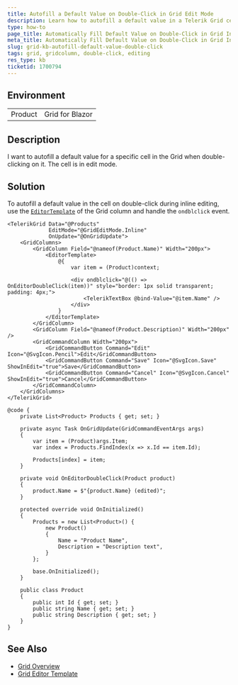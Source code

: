 ```yaml
---
title: Autofill a Default Value on Double-Click in Grid Edit Mode
description: Learn how to autofill a default value in a Telerik Grid cell during inline editing when double-clicking the cell.
type: how-to
page_title: Automatically Fill Default Value on Double-Click in Grid Inline Editing
meta_title: Automatically Fill Default Value on Double-Click in Grid Inline Editing
slug: grid-kb-autofill-default-value-double-click
tags: grid, gridcolumn, double-click, editing
res_type: kb
ticketid: 1700794
---
```


## Environment
<table>
    <tbody>
        <tr>
            <td>Product</td>
            <td>Grid for Blazor</td>
        </tr>
    </tbody>
</table>

## Description

I want to autofill a default value for a specific cell in the Grid when double-clicking on it. The cell is in edit mode.

## Solution

To autofill a default value in the cell on double-click during inline editing, use the [`EditorTemplate`](slug:grid-templates-editor) of the Grid column and handle the `ondblclick` event.

````Razor
<TelerikGrid Data="@Products"
             EditMode="@GridEditMode.Inline"
             OnUpdate="@OnGridUpdate">
    <GridColumns>
        <GridColumn Field="@nameof(Product.Name)" Width="200px">
            <EditorTemplate>
                @{
                    var item = (Product)context;

                    <div ondblclick="@(() => OnEditorDoubleClick(item))" style="border: 1px solid transparent; padding: 4px;">
                        <TelerikTextBox @bind-Value="@item.Name" />
                    </div>
                }
            </EditorTemplate>
        </GridColumn>
        <GridColumn Field="@nameof(Product.Description)" Width="200px" />
        <GridCommandColumn Width="200px">
            <GridCommandButton Command="Edit" Icon="@SvgIcon.Pencil">Edit</GridCommandButton>
            <GridCommandButton Command="Save" Icon="@SvgIcon.Save" ShowInEdit="true">Save</GridCommandButton>
            <GridCommandButton Command="Cancel" Icon="@SvgIcon.Cancel" ShowInEdit="true">Cancel</GridCommandButton>
        </GridCommandColumn>
    </GridColumns>
</TelerikGrid>

@code {
    private List<Product> Products { get; set; }

    private async Task OnGridUpdate(GridCommandEventArgs args)
    {
        var item = (Product)args.Item;
        var index = Products.FindIndex(x => x.Id == item.Id);

        Products[index] = item;
    }

    private void OnEditorDoubleClick(Product product)
    {
        product.Name = $"{product.Name} (edited)";
    }

    protected override void OnInitialized()
    {
        Products = new List<Product>() {
            new Product()
            {
                Name = "Product Name",
                Description = "Description text",
            }
        };

        base.OnInitialized();
    }

    public class Product
    {
        public int Id { get; set; }
        public string Name { get; set; }
        public string Description { get; set; }
    }
}
````

## See Also

* [Grid Overview](slug:grid-overview)
* [Grid Editor Template](slug:grid-templates-editor)
